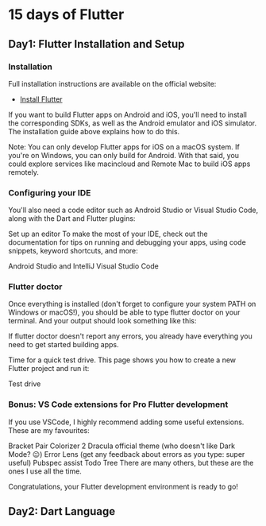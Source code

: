 # 15 days of Flutter
## Day1: Flutter Installation and Setup
### Installation
Full installation instructions are available on the official website:

- [​Install Flutter​](https://flutter.dev/docs/get-started/install)

If you want to build Flutter apps on Android and iOS, you'll need to install the corresponding SDKs, as well as the Android emulator and iOS simulator. The installation guide above explains how to do this.

Note: You can only develop Flutter apps for iOS on a macOS system. If you're on Windows, you can only build for Android. With that said, you could explore services like macincloud and Remote Mac to build iOS apps remotely.

### Configuring your IDE
You'll also need a code editor such as Android Studio or Visual Studio Code, along with the Dart and Flutter plugins:

​Set up an editor​
To make the most of your IDE, check out the documentation for tips on running and debugging your apps, using code snippets, keyword shortcuts, and more:

​Android Studio and IntelliJ​
​Visual Studio Code​

### Flutter doctor

Once everything is installed (don't forget to configure your system PATH on Windows or macOS!), you should be able to type flutter doctor on your terminal. And your output should look something like this:



If flutter doctor doesn't report any errors, you already have everything you need to get started building apps.

Time for a quick test drive. This page shows you how to create a new Flutter project and run it:

​Test drive​

### Bonus: VS Code extensions for Pro Flutter development
If you use VSCode, I highly recommend adding some useful extensions. These are my favourites:

​Bracket Pair Colorizer 2​
​Dracula official theme (who doesn't like Dark Mode? 😉)
​Error Lens (get any feedback about errors as you type: super useful)
​Pubspec assist​
​Todo Tree​
There are many others, but these are the ones I use all the time.

Congratulations, your Flutter development environment is ready to go!


## Day2: Dart Language

